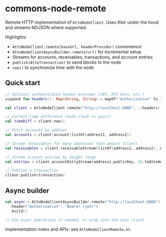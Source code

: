 # commons-node-remote

Remote HTTP implementation of `AttoNodeClient`. Uses Ktor under the hood and streams NDJSON where supported.

Highlights:
- `AttoNodeClient.remote(baseUrl, headerProvider)` convenience
- `AttoNodeClientAsyncBuilder.remote(url)` for incremental setup
- Streams for accounts, receivables, transactions, and account entries
- `publish(AttoTransaction)` to send blocks to the node
- `now()` to synchronize time with the node

## Quick start

```kotlin
// Optional authenticated header provider (JWT, API keys, etc.)
suspend fun headers(): Map<String, String> = mapOf("Authorization" to "Bearer <jwt>")

val client = AttoNodeClient.remote("http://localhost:8080", ::headers)

// Current time difference (node clock vs yours)
val timeDiff = client.now()

// Fetch accounts by address
val accounts = client.account(listOf(address1, address2))

// Stream receivables for many addresses (min amount filter)
val receivables = client.receivableStream(listOf(address1, address2), AttoAmount.MIN)

// Stream account entries by height range
val entries = client.accountEntryStream(address1.publicKey, 1U.toAttoHeight(), null)

// Publish a transaction
client.publish(transaction)
```

## Async builder

```kotlin
val async = AttoNodeClientAsyncBuilder.remote("http://localhost:8080")
  .header("Authorization", "Bearer <jwt>")
  .build()

// Use async operations if needed, or wrap into the sync client
```

Implementation notes and APIs: see `AttoNodeClientRemote.kt`.
